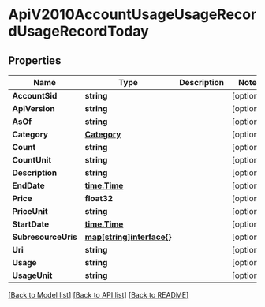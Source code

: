 # ApiV2010AccountUsageUsageRecordUsageRecordToday

## Properties

Name | Type | Description | Notes
------------ | ------------- | ------------- | -------------
**AccountSid** | **string** |  | [optional] 
**ApiVersion** | **string** |  | [optional] 
**AsOf** | **string** |  | [optional] 
**Category** | [**Category**](category.md) |  | [optional] 
**Count** | **string** |  | [optional] 
**CountUnit** | **string** |  | [optional] 
**Description** | **string** |  | [optional] 
**EndDate** | [**time.Time**](time.Time.md) |  | [optional] 
**Price** | **float32** |  | [optional] 
**PriceUnit** | **string** |  | [optional] 
**StartDate** | [**time.Time**](time.Time.md) |  | [optional] 
**SubresourceUris** | [**map[string]interface{}**](.md) |  | [optional] 
**Uri** | **string** |  | [optional] 
**Usage** | **string** |  | [optional] 
**UsageUnit** | **string** |  | [optional] 

[[Back to Model list]](../README.md#documentation-for-models) [[Back to API list]](../README.md#documentation-for-api-endpoints) [[Back to README]](../README.md)


